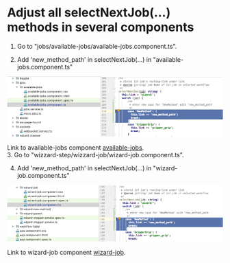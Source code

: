 # Adjust all selectNextJob(...) methods in several components
          
1. Go to "jobs/available-jobs/available-jobs.component.ts".   
  
2. Add 'new_method_path' in selectNextJob(...) in "available-jobs.component.ts"     
  
![Screenshot-1](../../screenshots/steps/adjust-nextjob-availablejobs.png)   
  
Link to available-jobs component [available-jobs](../../components/AvailableJobsComponent.html).         
3. Go to "wizzard-step/wizzard-job/wizard-job.component.ts". 
   
4. Add 'new_method_path' in selectNextJob(...) in "wizard-job.component.ts"     
  
![Screenshot-1](../../screenshots/steps/adjust-nextjob-job.png)     
     
Link to wizard-job component [wizard-job](../../components/WizardJobComponent.html).
